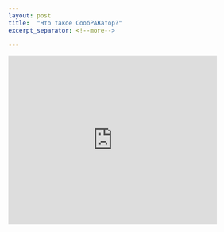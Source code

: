 ```yaml
---
layout: post
title:  "Что такое СообРАЖатор?"
excerpt_separator: <!--more-->

---
```


<iframe src="https://telesco.pe/embed/gems_cleverage/38" width="420" height="340" frameborder="0"></iframe>

<!--more-->